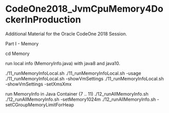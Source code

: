 # CodeOne2018_JvmCpuMemory4DockerInProduction
Additional Material for the Oracle CodeOne 2018 Session.


Part I - Memory

cd Memory

run local info (MemoryInfo.java) with java8 and java10.

   ./11_runMemoryInfoLocal.sh
   ./11_runMemoryInfoLocal.sh -usage
   ./11_runMemoryInfoLocal.sh -showVmSettings
   ./11_runMemoryInfoLocal.sh -showVmSettings -setXmsXmx


run MemoryInfo in Java Container (7 .. 11)
   ./12_runAllMemoryInfo.sh
   ./12_runAllMemoryInfo.sh -setMemory1024m
   ./12_runAllMemoryInfo.sh -setCGroupMemoryLimitForHeap

